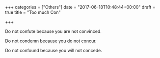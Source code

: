 +++
categories = ["Others"]
date = "2017-06-18T10:48:44+00:00"
draft = true
title = "Too much Con"

+++


Do not confute because you are not convinced.

Do not condemn because you do not concur.

Do not confound because you will not concede.